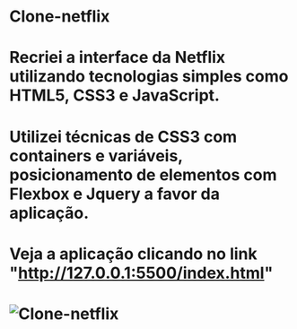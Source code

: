 # Clone-netflix

# Recriei a interface da Netflix utilizando tecnologias simples como HTML5, CSS3 e JavaScript.
# Utilizei técnicas de CSS3 com containers e variáveis, posicionamento de elementos com Flexbox e Jquery a favor da aplicação.

# Veja a aplicação clicando no link "http://127.0.0.1:5500/index.html"
# ![Clone-netflix](C:\Users\patri\OneDrive\Imagens)
